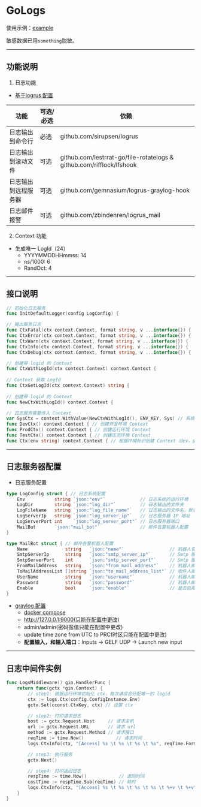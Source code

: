 # GoLogs

使用示例：[example](https://github.com/lilinxi/GoLogs/blob/master/example/main.go)

敏感数据已用`something`脱敏。

---

## 功能说明


1. 日志功能

- [基于logrus 配置](https://mojotv.cn/2018/12/27/golang-logrus-tutorial)

|功能|可选/必选|依赖|
|---|---|---|
|日志输出到命令行|必选|github.com/sirupsen/logrus|
|日志输出到滚动文件|可选|github.com/lestrrat-go/file-rotatelogs & github.com/rifflock/lfshook|
|日志输出到远程服务器|可选|github.com/gemnasium/logrus-graylog-hook|
|日志邮件报警|可选|github.com/zbindenren/logrus_mail|

2. Context 功能

- 生成唯一 LogId（24）
    - YYYYMMDDHHmmss:   14
    - ns/1000:          6
    - RandOct:          4

---

## 接口说明

```go
// 初始化日志服务
func InitDefaultLogger(config LogConfig) {

// 输出服务日志
func CtxFatal(ctx context.Context, format string, v ...interface{}) {
func CtxError(ctx context.Context, format string, v ...interface{}) {
func CtxWarn(ctx context.Context, format string, v ...interface{}) {
func CtxInfo(ctx context.Context, format string, v ...interface{}) {
func CtxDebug(ctx context.Context, format string, v ...interface{}) {

// 创建带 logid 的 Context
func CtxWithLogId(ctx context.Context) context.Context {
	
// Context 获取 LogId
func CtxGetLogId(ctx context.Context) string {
	
// 创建带 logid 的 Context
func NewCtxWithLogId() context.Context {

// 日志服务需要传入 Context
var SysCtx = context.WithValue(NewCtxWithLogId(), ENV_KEY, Sys) // 系统启动 Context，只有一个
func DevCtx() context.Context { // 创建开发环境 Context
func ProdCtx() context.Context { // 创建运行环境 Context
func TestCtx() context.Context { // 创建压测环境 Context
func Ctx(env string) context.Context { // 根据环境标识创建 Context（dev，prod，test）
```

---

## 日志服务器配置

- 日志服务配置

```go
type LogConfig struct { // 日志系统配置
	Env           string `json:"env"`             // 日志系统的运行环境
	LogDir        string `json:"log_dir"`         // 日志输出的文件夹
	LogFileName   string `json:"log_file_name"`   // 日志输出的文件名，默认按天分割
	LogServerIp   string `json:"log_server_ip"`   // 日志服务器 IP 地址
	LogServerPort int    `json:"log_server_port"` // 日志服务器端口
	MailBot       `json:"mail_bot"`               // 邮件告警机器人配置
}

type MailBot struct { // 邮件告警机器人配置
	Name              string   `json:"name"`                 // 机器人名字
	SmtpServerIp      string   `json:"smtp_server_ip"`       // Smtp 服务器 IP 地址
	SmtpServerPort    int      `json:"smtp_server_port"`     // Smtp 服务器端口
	FromMailAddress   string   `json:"from_mail_address"`    // 机器人邮箱地址
	ToMailAddressList []string `json:"to_mail_address_list"` // 收件人邮箱地址列表
	UserName          string   `json:"username"`             // 机器人邮箱用户名
	Password          string   `json:"password"`             // 机器人邮箱密码
	Enable            bool     `json:"enable"`               // 是否启用告警
}
```

- [graylog 配置](http://docs.graylog.org/en/2.3/pages/installation/docker.html)
    - [docker compose](https://yeasy.gitbooks.io/docker_practice/compose/usage.html)
    - http://127.0.0.1:9000(只能在配置中更改)
    - admin/admin(密码盐值只能在配置中更改)
    - update time zone from UTC to PRC(时区只能在配置中更改)
    - **配置输入，和输入端口**：Inputs -> GELF UDP -> Launch new input

---

## 日志中间件实例

```go
func LogsMiddleware() gin.HandlerFunc {
	return func(gctx *gin.Context) {
		// step1: 根据运行环境初始化 ctx，每次请求会分配唯一的 logid
		ctx := logs.Ctx(config.ConfigInstance.Env)
		gctx.Set(cconst.CtxKey, ctx) // 设置 ctx

		// step2: 打印请求日志
		host := gctx.Request.Host     // 请求主机
		url := gctx.Request.URL       // 请求 url
		method := gctx.Request.Method // 请求接口
		reqTime := time.Now()            // 请求时间
		logs.CtxInfo(ctx, "[Access] %s \t %s \t %s \t %s", reqTime.Format("2006-01-02 15:04:05"), host, url, method)

		// step3: 执行服务
		gctx.Next()

		// step4: 打印返回日志
		respTime := time.Now()            // 返回时间
		costTime := respTime.Sub(reqTime) // 耗时
		logs.CtxInfo(ctx, "[Access] %s \t %s \t %s \t %s \t %+v \t %+v", respTime.Format("2006-01-02 15:04:05"), host, url, method, gctx.Writer.Status(), costTime)
	}
}
```
    
